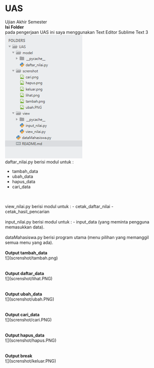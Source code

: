 # UAS
Ujian Akhir Semester<br />
<b>Isi Folder</b> <br /> pada pengerjaan UAS ini saya menggunakan Text Editor Sublime Text 3<br />
![](screnshot/file.PNG)
<br />
daftar_nilai.py berisi modul untuk :
- tambah_data
- ubah_data
- hapus_data
- cari_data
<br />
<br />
view_nilai.py berisi modul untuk :
- cetak_daftar_nilai
- cetak_hasil_pencarian
<br />
<br />
input_nilai.py berisi modul untuk :
- input_data (yang meminta pengguna memasukkan data).
<br />
<br />
dataMahasiswa.py berisi program utama (menu pilihan yang memanggil semua menu yang ada).
<br />
<br /><b>Output tambah_data</b><br />
![](screnshot/tambah.png)
<br><br>
<br /><b>Output daftar_data</b><br />
![](screnshot/lihat.PNG)
<br><br>
<br /><b>Output ubah_data</b><br />
![](screnshot/ubah.PNG)
<br><br>
<br /><b>Output cari_data</b><br />
![](screnshot/cari.PNG)
<br><br>
<br /><b>Output hapus_data</b><br />
![](screnshot/hapus.PNG)
<br><br>
<br /><b>Output break</b><br />
![](screnshot/keluar.PNG)
<br><br>
